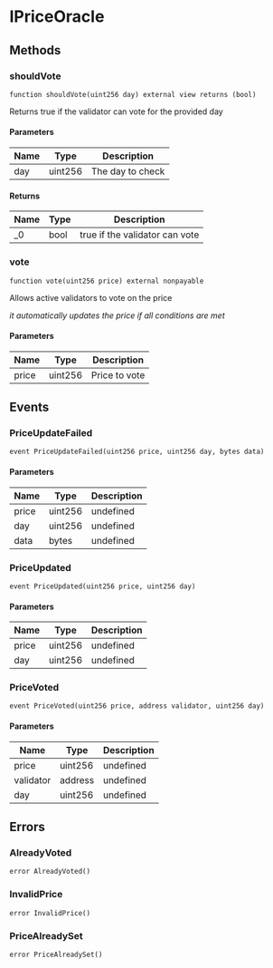 # IPriceOracle









## Methods

### shouldVote

```solidity
function shouldVote(uint256 day) external view returns (bool)
```

Returns true if the validator can vote for the provided day



#### Parameters

| Name | Type | Description |
|---|---|---|
| day | uint256 | The day to check |

#### Returns

| Name | Type | Description |
|---|---|---|
| _0 | bool | true if the validator can vote |

### vote

```solidity
function vote(uint256 price) external nonpayable
```

Allows active validators to vote on the price

*it automatically updates the price if all conditions are met*

#### Parameters

| Name | Type | Description |
|---|---|---|
| price | uint256 | Price to vote |



## Events

### PriceUpdateFailed

```solidity
event PriceUpdateFailed(uint256 price, uint256 day, bytes data)
```





#### Parameters

| Name | Type | Description |
|---|---|---|
| price  | uint256 | undefined |
| day  | uint256 | undefined |
| data  | bytes | undefined |

### PriceUpdated

```solidity
event PriceUpdated(uint256 price, uint256 day)
```





#### Parameters

| Name | Type | Description |
|---|---|---|
| price  | uint256 | undefined |
| day  | uint256 | undefined |

### PriceVoted

```solidity
event PriceVoted(uint256 price, address validator, uint256 day)
```





#### Parameters

| Name | Type | Description |
|---|---|---|
| price  | uint256 | undefined |
| validator  | address | undefined |
| day  | uint256 | undefined |



## Errors

### AlreadyVoted

```solidity
error AlreadyVoted()
```






### InvalidPrice

```solidity
error InvalidPrice()
```






### PriceAlreadySet

```solidity
error PriceAlreadySet()
```







